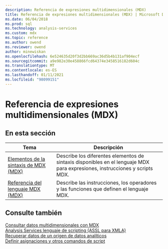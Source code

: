 ```yaml
---
description: Referencia de expresiones multidimensionales (MDX)
title: Referencia de expresiones multidimensionales (MDX) | Microsoft Docs
ms.date: 06/04/2018
ms.prod: sql
ms.technology: analysis-services
ms.custom: mdx
ms.topic: reference
ms.author: owend
ms.reviewer: owend
author: minewiskan
ms.openlocfilehash: 6e524635d20f3d2bb669ac36d5b4b131af904ecf
ms.sourcegitcommit: a9e982e30e458866fcd64374e3458516182d604c
ms.translationtype: MT
ms.contentlocale: es-ES
ms.lasthandoff: 01/11/2021
ms.locfileid: "98099151"
---
```

# <a name="multidimensional-expressions-mdx-reference"></a>Referencia de expresiones multidimensionales (MDX)


    
## <a name="in-this-section"></a>En esta sección  
  
|Tema|Descripción|  
|-----------|-----------------|  
|[Elementos de la sintaxis de MDX &#40;MDX&#41;](../mdx/mdx-syntax-elements-mdx.md)|Describe los diferentes elementos de sintaxis disponibles en el lenguaje MDX para expresiones, instrucciones y scripts MDX.|  
|[Referencia del lenguaje MDX &#40;MDX&#41;](../mdx/mdx-language-reference-mdx.md)|Describe las instrucciones, los operadores y las funciones que definen el lenguaje MDX.|  
  
## <a name="see-also"></a>Consulte también  
 [Consultar datos multidimensionales con MDX](/analysis-services/multidimensional-models/mdx/querying-multidimensional-data-with-mdx)   
 [Analysis Services lenguaje de scripting &#40;ASSL para XMLA&#41;](/analysis-services/assl/analysis-services-scripting-language-assl-for-xmla)   
 [Recuperar datos de un origen de datos analíticos](/analysis-services/adomd/multidimensional-models-adomd-net-client/retrieving-data-from-an-analytical-data-source)   
 [Definir asignaciones y otros comandos de script](/analysis-services/multidimensional-models/define-assignments-and-other-script-commands)  
  
